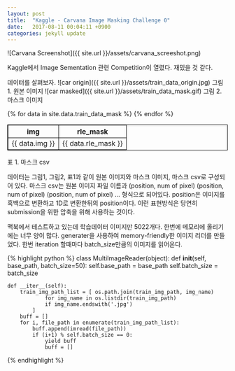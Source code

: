```yaml
---
layout: post
title:  "Kaggle - Carvana Image Masking Challenge 0"
date:   2017-08-11 00:04:11 +0900
categories: jekyll update
---
```


![Carvana Screenshot]({{ site.url }}/assets/carvana_screeshot.png)

Kaggle에서 Image Sementation 관련 Competition이 열렸다. 재밌을 것 같다. 

데이터를 살펴보자. 
![car origin]({{ site.url }}/assets/train_data_origin.jpg)
그림 1. 원본 이미지
![car masked]({{ site.url }}/assets/train_data_mask.gif)
그림 2. 마스크 이미지

<style>
table {
    border-collapse: collapse;
}

table, th, td {
    border: 1px solid black;
}
</style>
<table style="border : 1px solid black;">
    <thead>
        <tr>
            <th>img</th>
            <th>rle_mask</th>
        </tr>
    </thead>
    <tbody>
    {% for data in site.data.train_data_mask %}
        <tr>
            <td>{{ data.img }}</td>
            <td>{{ data.rle_mask }}</td>
        </tr>
    {% endfor %}
    </tbody>
</table>
표 1. 마스크 csv

데이터는 그림1, 그림2, 표1과 같이 원본 이미지와 마스크 이미지, 마스크 csv로 구성되어 있다. 마스크 csv는 원본 이미지 파일 이름과 (position, num of pixel) (position, num of pixel) (position, num of pixel) ... 형식으로 되어있다. position은 이미지를 흑백으로 변환하고 1D로 변환한뒤의 position이다. 이런 표현방식은 당연히 submission을 위한 압축을 위해 사용하는 것이다.

맥북에서 테스트하고 있는데 학습데이터 이미지만 5022개다. 한번에 메모리에 올리기에는 너무 양이 많다. generater을 사용하여 memory-friendly한 이미지 리더를 만들었다. 한번 iteration 할때마다 batch_size만큼의 이미지를 읽어온다. 

{% highlight python %}
class MultiImageReader(object):
    def __init__(self, base_path, batch_size=50):
        self.base_path = base_path
        self.batch_size = batch_size 
        
    def __iter__(self):
        train_img_path_list = [ os.path.join(train_img_path, img_name)
                for img_name in os.listdir(train_img_path)
                if img_name.endswith('.jpg')
            ]
        buff = []
        for i, file_path in enumerate(train_img_path_list):
            buff.append(imread(file_path))
            if (i+1) % self.batch_size == 0:
                yield buff
                buff = []
{% endhighlight %}
